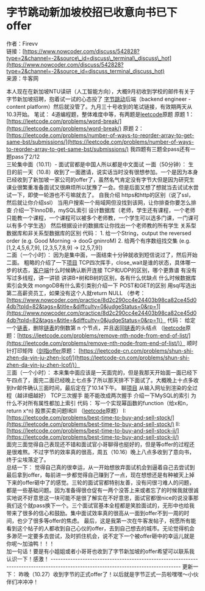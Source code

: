 # 字节跳动新加坡校招已收意向书已下offer

作者：Firevv  
链接：[https://www.nowcoder.com/discuss/542828?type=2&channel=-2&source\_id=discuss\_terminal\_discuss\_hot](https://www.nowcoder.com/discuss/542828?type=2&channel=-2&source_id=discuss_terminal_discuss_hot)  
来源：牛客网  
  
本人现在在新加坡NTU读研（人工智能方向），大概9月初收到学校的邮件有关于字节新加坡招聘，抱着试一试的心态投了 [字节跳动](/jump/super-jump/word?word=%E5%AD%97%E8%8A%82%E8%B7%B3%E5%8A%A8)后端（backend engineer - content platform）然后就没管了。九月三十号收到的笔试链接，有效期两天从10.3开始。 笔试： 4道编程题，整体难度中等，有两题是[leetcode](/jump/super-jump/word?word=leetcode)原题 原题 1： [https://leetcode.com/problems/word-break/](https://leetcode.com/problems/word-break/) 原题 2： [https://leetcode.com/problems/number-of-ways-to-reorder-array-to-get-same-bst/submissions/](https://leetcode.com/problems/number-of-ways-to-reorder-array-to-get-same-bst/submissions/) 我四题有三题全pass还有一题pass了2/12  
 三轮集中面（10.11）- 面试官都是中国人所以都是中文面试 一面（50分钟）： 生日的前一天（10.8）收到了一面邀请，说实话当时没有很想参加。一个是因为本身已经收到了新加坡一家公司的offer了，虽然名气肯定没有字节大但是因为研究生课业很繁重准备面试又很麻烦所以犹豫了一会。但是后面又想了想就当去试试水尝试一下，即使一轮游也不亏嘛就去了。 自我介绍 https和http的区别（说了ssl，然后就让你介绍ssl） 当用户搜索一个局域网但没找到该网，让你排查你要怎么排查 介绍一下InnoDB，mySQL索引 设计数据库（老师，学生还有课程，一个老师只能教一个课程，一个课程可以被多个老师教，一个学生可以选多门课，一门课可以有多个学生选） 然后根据设计的数据库让你找出一个老师教的所有学生 关系型数据库和非关系型数据库的区别 代码： 1. 给一个String，output the reversed order \(e.g. Good Morning -&gt; dooG gninroM\) 2. 给两个有序数组找交集 \(e.g. \[1,2,4,5,6,7,9\], \[2,3,5,7,8,9\] -&gt; \[2,5,7,9\]\)  
 二面（一个小时）： 因为是集中面，一面结束十分钟就收到短信说过了，然后开始二面。 粗略的介绍了一下[项目](/jump/super-jump/word?word=%E9%A1%B9%E7%9B%AE) TCP四次挥手，close\_wait是谁的状态，具体哪一步的状态，[客户端](/jump/super-jump/word?word=%E5%AE%A2%E6%88%B7%E7%AB%AF)什么时候确认断开连接 TCP和UDP的区别，哪个更靠谱 有没有写过多线程，讲一讲锁 讲讲B+树和B树的区别，各有什么优缺点 什么时候数据库索引会失效 mongoDB有什么索引类别介绍一下 POST和GET的区别 用sql写选出第二高薪资员工，如果没有这个人就return NULL （参考： [https://www.nowcoder.com/practice/8d2c290cc4e24403b98ca82ce45d04db?tpId=82&tags=&title=&diffculty=0&judgeStatus=0&rp=1](https://www.nowcoder.com/practice/8d2c290cc4e24403b98ca82ce45d04db?tpId=82&tags=&title=&diffculty=0&judgeStatus=0&rp=1)） 代码： 给定一个[链表](/jump/super-jump/word?word=%E9%93%BE%E8%A1%A8)，删除[链表](/jump/super-jump/word?word=%E9%93%BE%E8%A1%A8)的倒数第 n 个节点，并且返回[链表](/jump/super-jump/word?word=%E9%93%BE%E8%A1%A8)的头结点 （[leetcode](/jump/super-jump/word?word=leetcode)原题：[https://leetcode.com/problems/remove-nth-node-from-end-of-list/](https://leetcode.com/problems/remove-nth-node-from-end-of-list/)） 顺时针打印矩阵（[剑指offer](/jump/super-jump/word?word=%E5%89%91%E6%8C%87offer)原题： [https://leetcode-cn.com/problems/shun-shi-zhen-da-yin-ju-zhen-lcof/](https://leetcode-cn.com/problems/shun-shi-zhen-da-yin-ju-zhen-lcof/)）  
 三面（一个小时）： 本来集中面应该是一天面完的，但是我那天开始面一面已经下午四点了，面完二面已经晚上七点多了所以那天排不下面试了。大概晚上十点多收到hr邮件确认三面时间，最后定在了10.14下午。 聊[项目](/jump/super-jump/word?word=%E9%A1%B9%E7%9B%AE) 从输入网址到渲染的全过程（越详细越好） TCP三次握手 能不能改成两次握手 介绍一下MySQL的索引 为什么不对所有属性都加上索引 代码： 写一个实现幂函数的function（给x和n， return x^n\) 股票买卖问题I和II （[leetcode](/jump/super-jump/word?word=leetcode)原题） I: [https://leetcode.com/problems/best-time-to-buy-and-sell-stock/](https://leetcode.com/problems/best-time-to-buy-and-sell-stock/) II: [https://leetcode.com/problems/best-time-to-buy-and-sell-stock-ii/](https://leetcode.com/problems/best-time-to-buy-and-sell-stock-ii/)  
 面完三面觉得自己表现还不错和面试官小哥聊得也挺好的，但是等offer的过程还是很难熬。不过字节的效率真的很高，周五（10.16）晚上八点多收到了意向书，终于尘埃落定了。  
 总结一下： 觉得自己真的很幸运，从一开始想放弃面试机会到逼着自己去尝试到最后拿到offer，每前进一步都觉得自己赚到了一点，现在想想还是有种被天上掉下来的offer砸中了的感觉。三轮的面试官都特别友善，没有问很刁难人的问题，都是一些基础问题。因为准备得很仓促有一两个没答上来或者忘了的时候我就很诚实地说不好意思这一块可能不是很了解实在不好意思，面试官都很nice的说没事那我们这个就pass换下一个。三个面试官基本全程都是笑脸面试的，无形中也给我带来了很多的信心和鼓励。集中面试效率真的很高从一面到offer不到一周的时间，也少了很多等offer的焦虑。 最后，这是我第一次在牛客发帖子，祝愿所有能看到这个帖子的人都收到自己心仪的offer，去到自己想去的城市。无论觉得机会多渺茫一定要多去尝试，及时抓住机会，说不定下一个被offer砸中的幸运儿就是你呢～加油鸭！！！  
 加一句话！要是有小姐姐或者小哥哥也收到了字节新加坡的offer希望可以联系我认识一下！感激！ ----------------------------------------------------------------------------------------------------------------------------------- 更新一下： 昨晚（10.27）收到字节的正式offer了！以后就是字节正式一员啦嘿嘿～小伙伴们冲冲冲！

